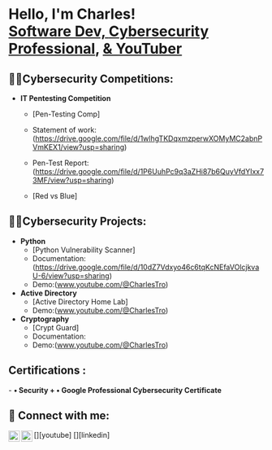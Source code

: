 <h1>Hello, I'm Charles! <br/><a href="https://github.com/charlesTrue">Software Dev, <a href="https://| www.linkedin.com/in/charles-trouilliere/">Cybersecurity Professional</a>, <a href="https://www.youtube.com/c/charlesTrue"> & YouTuber</a></h1>
<h2>👨‍💻Cybersecurity Competitions:</h2>
  
  - <b>IT Pentesting Competition</b>
    - [Pen-Testing Comp]
    - Statement of work:(https://drive.google.com/file/d/1wlhgTKDqxmzperwXOMyMC2abnPVmKEX1/view?usp=sharing)
    - Pen-Test Report:(https://drive.google.com/file/d/1P6UuhPc9q3aZHi87b6QuyVfdYIxx73MF/view?usp=sharing)

    - [Red vs Blue]

<h2>👨‍💻Cybersecurity Projects:</h2>

- <b>Python</b>
  - [Python Vulnerability Scanner]
  - Documentation:(https://drive.google.com/file/d/10dZ7Vdxyo46c6tqKcNEfaVOlcjkvaU-6/view?usp=sharing)
  - Demo:(www.youtube.com/@CharlesTro)
- <b>Active Directory</b>
  - [Active Directory Home Lab]
  - Demo:(www.youtube.com/@CharlesTro)
- <b>Cryptography</b>
  - [Crypt Guard] 
  - Documentation:
  - Demo:(www.youtube.com/@CharlesTro)

<h2>  Certifications :</h2>
- <b>• Security +  • Google Professional Cybersecurity Certificate</b>
<h2> 🤳 Connect with me:</h2>
[<img align="left" alt="CharlesTrouilliere | YouTube" width="22px" src="https://cdn.jsdelivr.net/npm/simple-icons@v3/icons/youtube.svg" />][youtube]
[<img align="left" alt="CharlesTrouilliere | LinkedIn" width="22px" src="https://cdn.jsdelivr.net/npm/simple-icons@v3/icons/linkedin.svg" />][linkedin]

[YouTube]: www.youtube.com/@CharlesTro
[linkedin]: www.linkedin.com/in/charles-trouilliere

<!--
**charlesTrue/charlesTrue** is a ✨ _special_ ✨ repository because its `README.md` (this file) appears on your GitHub profile.

Here are some ideas to get you started:

- 🔭 I’m currently working on ...
- 🌱 I’m currently learning ...
- 👯 I’m looking to collaborate on ...
- 🤔 I’m looking for help with ...
- 💬 Ask me about ...
- 📫 How to reach me: ...
- 😄 Pronouns: ...
- ⚡ Fun fact: ...
-->
